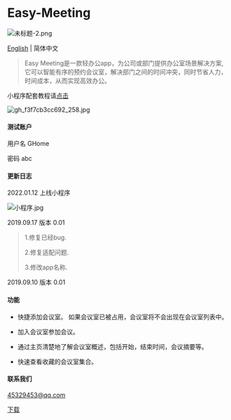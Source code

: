 # Easy-Meeting

![未标题-2.png](https://upload-images.jianshu.io/upload_images/1419035-a1c93f7e36e90b60.png?imageMogr2/auto-orient/strip%7CimageView2/2/w/1000)

[English](https://github.com/shabake/Easy-Meeting) | 简体中文

>Easy Meeting是一款轻办公app，为公司或部门提供办公室场景解决方案,它可以智能有序的预约会议室，解决部门之间的时间冲突，同时节省人力，时间成本，从而实现高效办公。

小程序配套教程请[点击](https://www.notion.so/uniapp-45387fa1450940bfac055570bded1dde) 

![gh_f3f7cb3cc692_258.jpg](https://upload-images.jianshu.io/upload_images/1419035-2b52f5bf4a993b77.jpg?imageMogr2/auto-orient/strip%7CimageView2/2/w/310)



#### 测试账户

用户名 GHome

密码 abc

#### 更新日志

2022.01.12 上线小程序

![小程序.jpg](https://upload-images.jianshu.io/upload_images/1419035-da20ee85b2672b50.jpg?imageMogr2/auto-orient/strip%7CimageView2/2/w/310)

2019.09.17 版本 0.01 

>1.修复已经bug.
>
>2.修复适配问题.
>
>3.修改app名称.

2019.09.10 版本 0.01 


#### 功能

 * 快捷添加会议室。 如果会议室已被占用，会议室将不会出现在会议室列表中。

 * 加入会议室参加会议。

 * 通过主页清楚地了解会议室概述，包括开始，结束时间，会议摘要等。
 
 * 快速查看收藏的会议室集合。


#### 联系我们

45329453@qq.com

[下载](https://itunes.apple.com/cn/app/id1479323067?at=1010lSqk&ct=cds)
